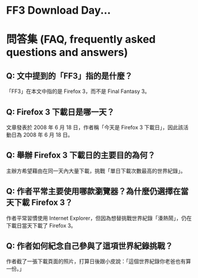 # FF3 Download Day...

# 問答集 (FAQ, frequently asked questions and answers)

## Q: 文中提到的「FF3」指的是什麼？
「FF3」在本文中指的是 Firefox 3，而不是 Final Fantasy 3。

## Q: Firefox 3 下載日是哪一天？
文章發表於 2008 年 6 月 18 日，作者稱「今天是 Firefox 3 下載日」，因此該活動日為 2008 年 6 月 18 日。

## Q: 舉辦 Firefox 3 下載日的主要目的為何？
主辦方希望藉由在同一天內大量下載，挑戰「單日下載次數最高的世界紀錄」。

## Q: 作者平常主要使用哪款瀏覽器？為什麼仍選擇在當天下載 Firefox 3？
作者平常習慣使用 Internet Explorer，但因為想替挑戰世界紀錄「湊熱鬧」，仍在下載日當天下載了 Firefox 3。

## Q: 作者如何紀念自己參與了這項世界紀錄挑戰？
作者截了一張下載頁面的照片，打算日後跟小皮說：「這個世界紀錄你老爸也有算一份。」